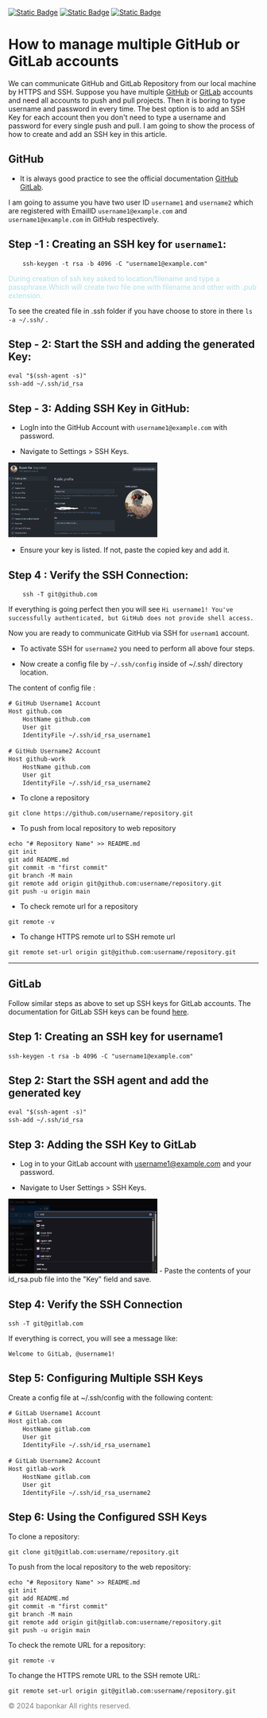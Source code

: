 
[![Static Badge](https://img.shields.io/badge/--maker?logo=git&labelColor=white&color=white)](https://git-scm.com/)
[![Static Badge](https://img.shields.io/badge/--maker?logo=github&logoColor=black&labelColor=white&color=white)](https://github.com)
[![Static Badge](https://img.shields.io/badge/--maker?logo=gitlab&labelColor=white&color=white)](https://gitlab.com)

# How to manage multiple GitHub or GitLab accounts

We can communicate GitHub and GitLab Repository from our local machine by HTTPS and SSH. 
 Suppose you have multiple [GitHub](https://github.com) or [GitLab](https://gitlab.com) accounts and need all accounts to push and pull projects. Then it is boring to type username and password in every time. The best option is to add an SSH Key for each account then you don't need to type a username and password for every single push and pull. I am going to show the process of how to create and add an SSH key in this article.


## GitHub 

* It is always good practice to see the official documentation [GitHub](https://docs.github.com/en/authentication/connecting-to-github-with-ssh) [GitLab](https://docs.gitlab.com/ee/user/ssh.html).

I am going to assume you have two user ID ```username1``` and ```username2``` which are registered with EmailID ```username1@example.com``` and ```username1@example.com``` in GitHub respectively.  

## Step -1 : Creating an SSH key for ```username1```:

```(bash)
    ssh-keygen -t rsa -b 4096 -C "username1@example.com"
```

<span style="color:powderblue"> During creation of ssh key asked to location/filename and type a passphrase.Which will create two file one with filename and other with .pub extension.
 </span>

 To see the created file in .ssh folder if you have choose to store in there  ```ls -a ~/.ssh/``` .

##  Step - 2: Start the SSH and adding the generated Key:

```(bash)
eval "$(ssh-agent -s)"
ssh-add ~/.ssh/id_rsa
```

##  Step - 3: Adding SSH Key in GitHub:
- LogIn into the GitHub Account with ```username1@example.com``` with password.

- Navigate to Settings > SSH Keys.

<img src="./images/set_ssh_in_github.png" alt="Add SSH in GitHub" width="300px" height="150px">

- Ensure your key is listed. If not, paste the copied key and add it.

## Step 4 : Verify the SSH Connection:

```(bash)
    ssh -T git@github.com
```

If everything is going perfect then you will see 
```Hi username1! You've successfully authenticated, but GitHub does not provide shell access.```


Now you are ready to communicate GitHub via SSH for ```usernam1``` account.

* To activate SSH for  ```username2``` you need to perform all above four steps.

* Now create a config file by ```~/.ssh/config``` inside of ~/.ssh/ directory location.

The content of config file :
```(bash)
# GitHub Username1 Account
Host github.com
    HostName github.com
    User git
    IdentityFile ~/.ssh/id_rsa_username1

# GitHub Username2 Account
Host github-work
    HostName github.com
    User git
    IdentityFile ~/.ssh/id_rsa_username2
```

* To clone a repository
```(bash)
git clone https://github.com/username/repository.git
```

* To push from local repository to web repository
```(bash)
echo "# Repository Name" >> README.md
git init
git add README.md
git commit -m "first commit"
git branch -M main
git remote add origin git@github.com:username/repository.git
git push -u origin main
```

* To check remote url for a repository

```
git remote -v
```

* To change HTTPS remote url to SSH remote url
```
git remote set-url origin git@github.com:username/repository.git
```

------------------------------------------------
## GitLab

Follow similar steps as above to set up SSH keys for GitLab accounts. The documentation for GitLab SSH keys can be found [here](https://docs.gitlab.com/ee/user/ssh.html).

## Step 1: Creating an SSH key for username1
```
ssh-keygen -t rsa -b 4096 -C "username1@example.com"
```

## Step 2: Start the SSH agent and add the generated key

```
eval "$(ssh-agent -s)"
ssh-add ~/.ssh/id_rsa
```

## Step 3: Adding the SSH Key to GitLab

- Log in to your GitLab account with username1@example.com and your password.

- Navigate to User Settings > SSH Keys.

<img src="./images/add_ssh_in_gitlab.png" width="300" height="150" alt="Add SSH key in GitLab">
- Paste the contents of your id_rsa.pub file into the "Key" field and save.


## Step 4: Verify the SSH Connection 
```
ssh -T git@gitlab.com
```

If everything is correct, you will see a message like:
```
Welcome to GitLab, @username1!
```

## Step 5: Configuring Multiple SSH Keys
Create a config file at ~/.ssh/config with the following content:

```
# GitLab Username1 Account
Host gitlab.com
    HostName gitlab.com
    User git
    IdentityFile ~/.ssh/id_rsa_username1

# GitLab Username2 Account
Host gitlab-work
    HostName gitlab.com
    User git
    IdentityFile ~/.ssh/id_rsa_username2
```

## Step 6: Using the Configured SSH Keys
To clone a repository:

```
git clone git@gitlab.com:username/repository.git
```

To push from the local repository to the web repository:
```
echo "# Repository Name" >> README.md
git init
git add README.md
git commit -m "first commit"
git branch -M main
git remote add origin git@gitlab.com:username/repository.git
git push -u origin main
```

To check the remote URL for a repository:
```
git remote -v
```

To change the HTTPS remote URL to the SSH remote URL:

```
git remote set-url origin git@gitlab.com:username/repository.git
```

<span style="color:grey"> © 2024 baponkar  All rights reserved. </span>